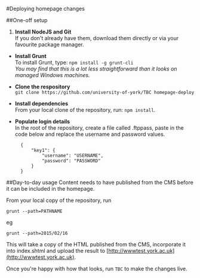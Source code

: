 #Deploying homepage changes

##One-off setup
1. __Install NodeJS and Git__  
If you don't already have them, download them directly or via your favourite package manager.
* __Install Grunt__  
To install Grunt, type:
`npm install -g grunt-cli`  
*You may find that this is a lot less straightforward than it looks on managed Windows machines.*

* __Clone the respository__  
`git clone https://github.com/university-of-york/TBC homepage-deploy`

* __Install dependencies__  
From your local clone of the repository, run:
`npm install`.
* __Populate login details__  
In the root of the repository, create a file called .ftppass, paste in the code below and replace the username and password values.

		{  
			"key1": {  
  				"username": "USERNAME",  
  				"password": "PASSWORD"  
  			}  
  		}

##Day-to-day usage
Content needs to have published from the CMS before it can be included in the homepage.

From your local copy of the repository, run

`grunt --path=PATHNAME`

eg 

`grunt --path=2015/02/16`

This will take a copy of the HTML published from the CMS, incorporate it into index.shtml and upload the result to [http://wwwtest.york.ac.uk](http://wwwtest.york.ac.uk).

Once you're happy with how that looks, run `TBC` to make the changes live. 
